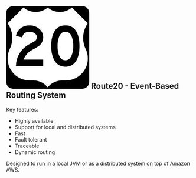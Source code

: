 ![Route20](/route20_small.jpg)
Route20 - Event-Based Routing System
----------------------------------------
Key features:
* Highly available
* Support for local and distributed systems
* Fast
* Fault tolerant
* Traceable
* Dynamic routing

Designed to run in a local JVM or as a distributed system on top of Amazon AWS.
